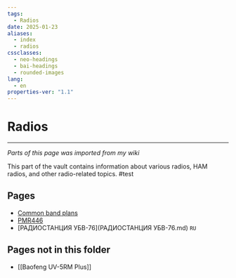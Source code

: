 ```yaml
---
tags:
  - Radios
date: 2025-01-23
aliases:
  - index
  - radios
cssclasses:
  - neo-headings
  - bai-headings
  - rounded-images
lang:
  - en
properties-ver: "1.1"
---
```

# Radios

***
*Parts of this page was imported from my wiki*

This part of the vault contains information about various radios, HAM radios, and other radio-related topics.
#test
## Pages
- [Common band plans](band-plans.md)
- [PMR446](PMR446.md)
- [РАДИОСТАНЦИЯ УБВ-76](РАДИОСТАНЦИЯ УБВ-76.md) `RU`

## Pages not in this folder
- [[Baofeng UV-5RM Plus]]